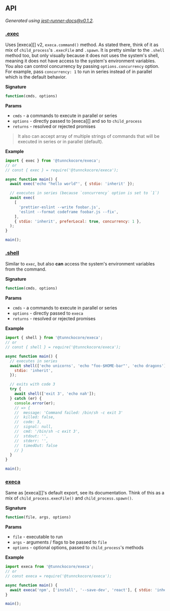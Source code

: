 <!-- docks-start -->

## API

_Generated using [jest-runner-docs@v0.1.2](https://github.com/tunnckoCore/opensource/tree/master/packages/jest-runner-docs)._

### [.exec](./src/index.js#L39)

Uses [execa][] v2, `execa.command()` method.
As stated there, think of it as mix of `child_process`'s `.execFile` and `.spawn`.
It is pretty similar to the `.shell` method too, but only visually because
it does not uses the system's shell, meaning it does not have access to
the system's environment variables. You also can control concurrency by
passing `options.concurrency` option. For example, pass `concurrency: 1` to run in series
instead of in parallel which is the default behavior.

**Signature**

```ts
function(cmds, options)
```

**Params**

- `cmds` - a commands to execute in parallel or series
- `options` - directly passed to [execa][] and so to `child_process`
- `returns` - resolved or rejected promises

> It also can accept array of multiple strings of commands that will be
> executed in series or in parallel (default).

**Example**

```js
import { exec } from '@tunnckocore/execa';
// or
// const { exec } = require('@tunnckocore/execa');

async function main() {
  await exec('echo "hello world"', { stdio: 'inherit' });

  // executes in series (because `concurrency` option is set to `1`)
  await exec(
    [
      'prettier-eslint --write foobar.js',
      'eslint --format codeframe foobar.js --fix',
    ],
    { stdio: 'inherit', preferLocal: true, concurrency: 1 },
  );
}

main();
```

### [.shell](./src/index.js#L94)

Similar to `exec`, but also **can** access the system's environment variables from the command.

**Signature**

```ts
function(cmds, options)
```

**Params**

- `cmds` - a commands to execute in parallel or series
- `options` - directly passed to `execa`
- `returns` - resolved or rejected promises

**Example**

```js
import { shell } from '@tunnckocore/execa';
// or
// const { shell } = require('@tunnckocore/execa');

async function main() {
  // executes in series
  await shell(['echo unicorns', 'echo "foo-$HOME-bar"', 'echo dragons'], {
    stdio: 'inherit',
  });

  // exits with code 3
  try {
    await shell(['exit 3', 'echo nah']);
  } catch (er) {
    console.error(er);
    // => {
    //  message: 'Command failed: /bin/sh -c exit 3'
    //  killed: false,
    //  code: 3,
    //  signal: null,
    //  cmd: '/bin/sh -c exit 3',
    //  stdout: '',
    //  stderr: '',
    //  timedOut: false
    // }
  }
}

main();
```

### [execa](./src/index.js#L120)

Same as [execa][]'s default export, see its documentation.
Think of this as a mix of `child_process.execFile()` and `child_process.spawn()`.

**Signature**

```ts
function(file, args, options)
```

**Params**

- `file` - executable to run
- `args` - arguments / flags to be passed to `file`
- `options` - optional options, passed to `child_process`'s methods

**Example**

```js
import execa from '@tunnckocore/execa';
// or
// const execa = require('@tunnckocore/execa');

async function main() {
  await execa('npm', ['install', '--save-dev', 'react'], { stdio: 'inherit' });
}

main();
```

<!-- docks-end -->
